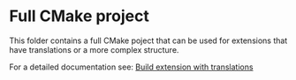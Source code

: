 # Full CMake project

This folder contains a full CMake poject that can be used for extensions that have translations or a more complex structure.

For a detailed documentation see: [Build extension with translations](https://www.banana.ch/doc/en/node/10060)
